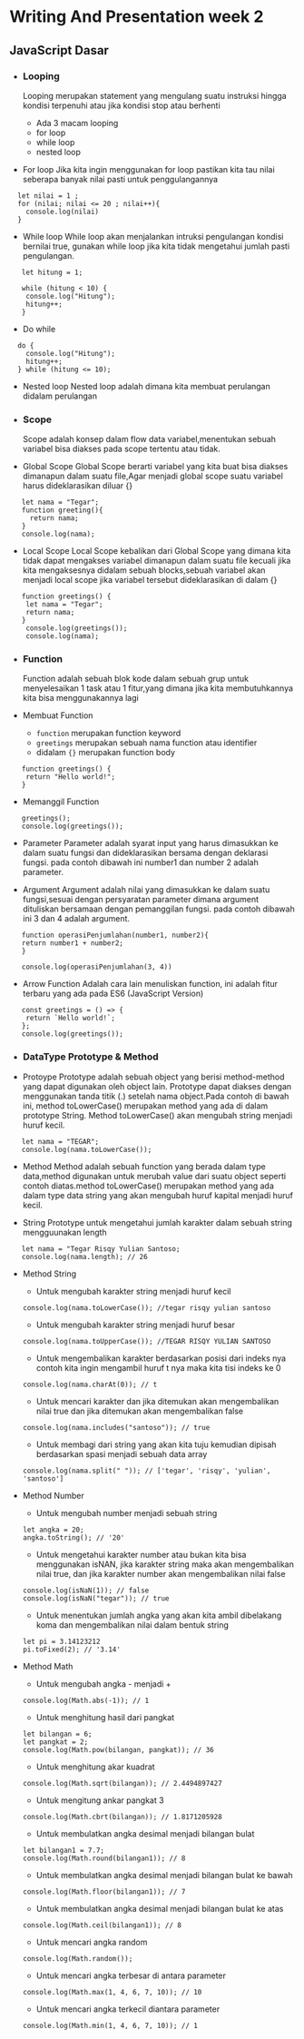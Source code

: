 # Writing And Presentation week 2

## **JavaScript Dasar**
- ### Looping
  Looping merupakan statement yang mengulang suatu instruksi hingga kondisi terpenuhi atau jika kondisi stop atau berhenti

  - Ada 3 macam looping
   - for loop
   - while loop
   - nested loop

- For loop
   Jika kita ingin menggunakan for loop pastikan kita tau nilai seberapa banyak nilai pasti untuk penggulangannya
```
  let nilai = 1 ; 
  for (nilai; nilai <= 20 ; nilai++){
    console.log(nilai) 
  } 
```

- While loop
  While loop akan menjalankan intruksi pengulangan kondisi bernilai true, gunakan while loop jika kita tidak mengetahui jumlah pasti pengulangan.

```
   let hitung = 1;
  
   while (hitung < 10) {
    console.log("Hitung");
    hitung++;
   }
```

- Do while
```
  do {
    console.log("Hitung");
    hitung++;
  } while (hitung <= 10);
```

- Nested loop 
  Nested loop adalah dimana kita membuat perulangan didalam perulangan
 
- ### Scope
  Scope adalah konsep dalam flow data variabel,menentukan sebuah variabel bisa diakses pada scope tertentu atau tidak.

- Global Scope
  Global Scope berarti variabel yang kita buat bisa diakses dimanapun dalam suatu file,Agar menjadi global scope suatu variabel harus dideklarasikan diluar {}

```
   let nama = "Tegar";
   function greeting(){
     return nama;
   }
   console.log(nama);
```

- Local Scope
  Local Scope kebalikan dari Global Scope yang dimana kita tidak dapat mengakses variabel dimanapun dalam suatu file kecuali jika kita mengaksesnya didalam sebuah 
  blocks,sebuah variabel akan menjadi local scope jika variabel tersebut dideklarasikan di dalam {}

```
   function greetings() {
    let nama = "Tegar";
    return nama;
   }
    console.log(greetings());
    console.log(nama);
```  

- ### Function
  Function adalah sebuah blok kode dalam sebuah grup untuk menyelesaikan 1 task atau 1 fitur,yang dimana jika kita membutuhkannya kita bisa menggunakannya lagi

- Membuat Function
  - ``function`` merupakan function keyword
  - ``greetings`` merupakan sebuah nama function atau identifier
  - didalam ``{}`` merupakan function body
```
   function greetings() {
    return "Hello world!";
   }
```

- Memanggil Function
```
   greetings();
   console.log(greetings());
```

- Parameter
  Parameter adalah syarat input yang harus dimasukkan ke dalam suatu fungsi dan dideklarasikan bersama dengan deklarasi fungsi. pada contoh dibawah ini number1 dan       number 2 adalah parameter.

- Argument
  Argument adalah nilai yang dimasukkan ke dalam suatu fungsi,sesuai dengan persyaratan parameter dimana argument dituliskan bersamaan dengan pemanggilan fungsi. pada contoh dibawah ini 3 dan 4 adalah argument.

```
   function operasiPenjumlahan(number1, number2){
   return number1 + number2;
   }
   
   console.log(operasiPenjumlahan(3, 4))
```

- Arrow Function 
  Adalah cara lain menuliskan function, ini adalah fitur terbaru yang ada pada ES6 (JavaScript Version)
  
```
   const greetings = () => {
    return `Hello world!`;
   };
   console.log(greetings());
```

- ### DataType Prototype & Method

- Protoype
  Prototype adalah sebuah object yang berisi method-method yang dapat digunakan oleh object lain. Prototype dapat diakses dengan menggunakan tanda titik (.) setelah     nama object.Pada contoh di bawah ini, method toLowerCase() merupakan method yang ada di dalam prototype String. Method toLowerCase() akan mengubah string menjadi huruf kecil.
```
   let nama = "TEGAR";
   console.log(nama.toLowerCase());
```

- Method
  Method adalah sebuah function yang berada dalam type data,method digunakan untuk merubah value dari suatu object seperti contoh diatas.method toLowerCase() merupakan 
  method yang ada dalam type data string yang akan mengubah huruf kapital menjadi huruf kecil.
  
- String Prototype
  untuk mengetahui jumlah karakter dalam sebuah string mengguunakan length
```
   let nama = "Tegar Risqy Yulian Santoso;
   console.log(nama.length); // 26
```

- Method String
  - Untuk mengubah karakter string menjadi huruf kecil 
  ```
  console.log(nama.toLowerCase()); //tegar risqy yulian santoso
  ```
  
  - Untuk mengubah karakter string menjadi huruf besar
  ```
  console.log(nama.toUpperCase()); //TEGAR RISQY YULIAN SANTOSO
  ```

  - Untuk mengembalikan karakter berdasarkan posisi dari indeks nya contoh kita ingin mengambil huruf t nya maka kita tisi indeks ke 0
  ```
  console.log(nama.charAt(0)); // t
  ```
  
  - Untuk mencari karakter dan jika ditemukan akan mengembalikan nilai true dan jika ditemukan akan mengembalikan false
  ```
  console.log(nama.includes("santoso")); // true
  ```
  
  - Untuk membagi dari string yang akan kita tuju kemudian dipisah berdasarkan spasi menjadi sebuah data array
  ```
  console.log(nama.split(" ")); // ['tegar', 'risqy', 'yulian', 'santoso']
  ```

- Method Number
  - Untuk mengubah number menjadi sebuah string
  ```
  let angka = 20;
  angka.toString(); // '20'
  ```
  
  - Untuk mengetahui karakter number atau bukan kita bisa menggunakan isNAN, jika karakter string maka akan mengembalikan nilai true, dan jika karakter number akan         mengembalikan nilai false
  ```
  console.log(isNaN(1)); // false
  console.log(isNaN("tegar")); // true
  ```
  
  - Untuk menentukan jumlah angka yang akan kita ambil dibelakang koma dan mengembalikan nilai dalam bentuk string
  ```
  let pi = 3.14123212
  pi.toFixed(2); // '3.14'
  ```
  
- Method Math
  - Untuk mengubah angka - menjadi +
  ```
  console.log(Math.abs(-1)); // 1
  ```
  
  - Untuk menghitung hasil dari pangkat
  ```
  let bilangan = 6;
  let pangkat = 2;
  console.log(Math.pow(bilangan, pangkat)); // 36
  ```
  
  - Untuk menghitung akar kuadrat
  ```
  console.log(Math.sqrt(bilangan)); // 2.4494897427
  ```
  
  - Untuk mengitung ankar pangkat 3
  ```
  console.log(Math.cbrt(bilangan)); // 1.8171205928
  ```
  
  - Untuk membulatkan angka desimal menjadi bilangan bulat
  ```
  let bilangan1 = 7.7;
  console.log(Math.round(bilangan1)); // 8
  ```
  
  - Untuk membulatkan angka desimal menjadi bilangan bulat ke bawah
  ```
  console.log(Math.floor(bilangan1)); // 7
  ```
  
  - Untuk membulatkan angka desimal menjadi bilangan bulat ke atas
  ```
  console.log(Math.ceil(bilangan1)); // 8
  ```
  
  - Untuk mencari angka random
  ```
  console.log(Math.random());
  ```
  
  - Untuk mencari angka terbesar di antara parameter
  ```
  console.log(Math.max(1, 4, 6, 7, 10)); // 10
  ```
  
  - Untuk mencari angka terkecil diantara parameter
  ```
  console.log(Math.min(1, 4, 6, 7, 10)); // 1
  ```
    
